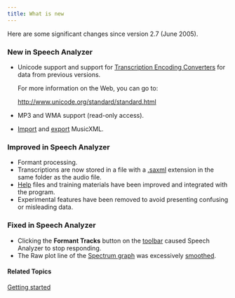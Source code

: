 ```yaml
---
title: What is new
---
```


Here are some significant changes since version 2.7 (June 2005).

### **New in Speech Analyzer**
- Unicode support and support for [Transcription Encoding Converters](../user-interface/menus/file/transcription-encoding-converters) for data from previous versions.

    For more information on the Web, you can go to:

    <http://www.unicode.org/standard/standard.html>

- MP3 and WMA support (read-only access).
- [Import](../user-interface/menus/file/import) and [export](../user-interface/menus/file/export/staff-notes) MusicXML.

### **Improved in Speech Analyzer**
- Formant processing.
- Transcriptions are now stored in a file with a [.saxml](../user-interface/menus/file/saxml) extension in the same folder as the audio file.
- [Help](../user-interface/menus/help) files and training materials have been improved and integrated with the program.
- Experimental features have been removed to avoid presenting confusing or misleading data.

### **Fixed in Speech Analyzer**
- Clicking the **Formant Tracks** button on the [toolbar](../user-interface/toolbar/toolbar) caused Speech Analyzer to stop responding.
- The Raw plot line of the [Spectrum graph](../user-interface/menus/graphs/types/spectrum) was excessively [smoothed](../user-interface/menus/graphs/parameters/cepstral-smoothing).

#### **Related Topics**
[Getting started](getting-started)
